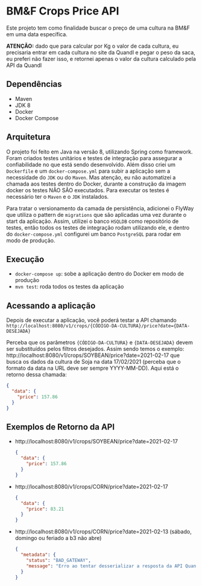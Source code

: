 # BM&F Crops Price API

Este projeto tem como finalidade buscar o preço de uma cultura na BM&F em uma data específica.

**ATENÇÃO:** dado que para calcular por Kg o valor de cada cultura, eu precisaria entrar em cada cultura no site 
da Quandl e pegar o peso da saca, eu preferi não fazer isso, e retornei apenas o valor da cultura calculado pela API da
Quandl

## Dependências

- Maven
- JDK 8
- Docker
- Docker Compose

## Arquitetura

O projeto foi feito em Java na versão 8, utilizando Spring como framework. Foram criados testes unitários e testes de
integração para assegurar a confiabilidade no que está sendo desenvolvido. Além disso criei um `Dockerfile` e um
`docker-compose.yml` para subir a aplicação sem a necessidade do `JDK` ou do `Maven`. Mas atenção, eu não automatizei
a chamada aos testes dentro do Docker, durante a construção da imagem docker os testes NÃO SÃO executados. Para executar
os testes é necessário ter o `Maven` e o `JDK` instalados.

Para tratar o versionamento da camada de persistência, adicionei o FlyWay que utiliza o pattern de `migrations` que são
aplicadas uma vez durante o start da aplicação. Assim, utilizei o banco `HSQLDB` como repositório de testes, então todos
os testes de integração rodam utilizando ele, e dentro do `docker-compose.yml` configurei um banco `PostgreSQL` para
rodar em modo de produção.

## Execução

- `docker-compose up`: sobe a aplicação dentro do Docker em modo de produção
- `mvn test`: roda todos os testes da aplicação

## Acessando a aplicação

Depois de executar a aplicação, você poderá testar a API chamando
`http://localhost:8080/v1/crops/{CÓDIGO-DA-CULTURA}/price?date={DATA-DESEJADA}`

Perceba que os parâmetros `{CÓDIGO-DA-CULTURA}` e `{DATA-DESEJADA}` devem ser substituídos pelos filtros desejados.
Assim sendo temos o exemplo: http://localhost:8080/v1/crops/SOYBEAN/price?date=2021-02-17 que busca os dados da cultura
de Soja na data 17/02/2021 (perceba que o formato da data na URL deve ser sempre YYYY-MM-DD). Aqui está o retorno dessa
chamada:

```json
{
  "data": {
    "price": 157.86
  }
}
```

## Exemplos de Retorno da API

- http://localhost:8080/v1/crops/SOYBEAN/price?date=2021-02-17
  ```json
  {
    "data": {
      "price": 157.86
    }
  }
  ```

- http://localhost:8080/v1/crops/CORN/price?date=2021-02-17
  ```json
  {
    "data": {
      "price": 83.21
    }
  }
  ```
  
- http://localhost:8080/v1/crops/CORN/price?date=2021-02-13 (sábado, domingo ou feriado a b3 não abre)
  ```json
  {
    "metadata": {
      "status": "BAD_GATEWAY",
      "message": "Erro ao tentar desserializar a resposta da API Quandl"
    }
  }
  ```
